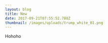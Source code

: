 ```yaml
---
layout: blog
title: New
date: 2017-09-21T07:55:52.788Z
thumbnail: /images/uploads/trump_white_01.png
---
```

Hohoho
